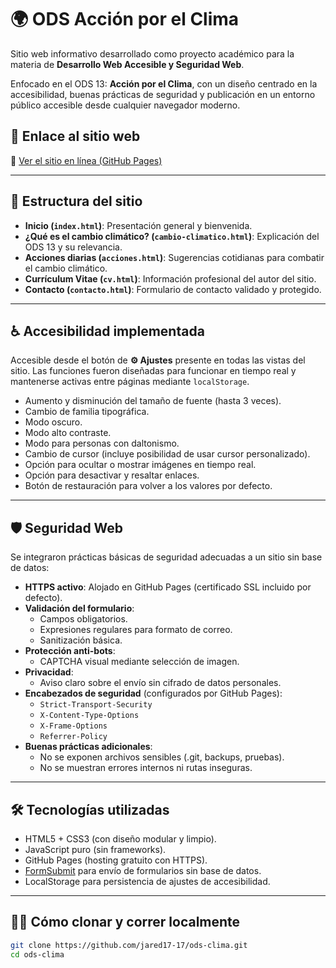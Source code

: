 # 🌍 ODS Acción por el Clima

Sitio web informativo desarrollado como proyecto académico para la materia de **Desarrollo Web Accesible y Seguridad Web**.

Enfocado en el ODS 13: **Acción por el Clima**, con un diseño centrado en la accesibilidad, buenas prácticas de seguridad y publicación en un entorno público accesible desde cualquier navegador moderno.

## 🚀 Enlace al sitio web

📎 [Ver el sitio en línea (GitHub Pages)](https://jared17-17.github.io/ods-clima/)

---

## 📑 Estructura del sitio

- **Inicio (`index.html`)**: Presentación general y bienvenida.
- **¿Qué es el cambio climático? (`cambio-climatico.html`)**: Explicación del ODS 13 y su relevancia.
- **Acciones diarias (`acciones.html`)**: Sugerencias cotidianas para combatir el cambio climático.
- **Currículum Vitae (`cv.html`)**: Información profesional del autor del sitio.
- **Contacto (`contacto.html`)**: Formulario de contacto validado y protegido.

---

## ♿ Accesibilidad implementada

Accesible desde el botón de **⚙️ Ajustes** presente en todas las vistas del sitio. Las funciones fueron diseñadas para funcionar en tiempo real y mantenerse activas entre páginas mediante `localStorage`.

- Aumento y disminución del tamaño de fuente (hasta 3 veces).
- Cambio de familia tipográfica.
- Modo oscuro.
- Modo alto contraste.
- Modo para personas con daltonismo.
- Cambio de cursor (incluye posibilidad de usar cursor personalizado).
- Opción para ocultar o mostrar imágenes en tiempo real.
- Opción para desactivar y resaltar enlaces.
- Botón de restauración para volver a los valores por defecto.

---

## 🛡️ Seguridad Web

Se integraron prácticas básicas de seguridad adecuadas a un sitio sin base de datos:

- **HTTPS activo**: Alojado en GitHub Pages (certificado SSL incluido por defecto).
- **Validación del formulario**:
  - Campos obligatorios.
  - Expresiones regulares para formato de correo.
  - Sanitización básica.
- **Protección anti-bots**:
  - CAPTCHA visual mediante selección de imagen.
- **Privacidad**:
  - Aviso claro sobre el envío sin cifrado de datos personales.
- **Encabezados de seguridad** (configurados por GitHub Pages):
  - `Strict-Transport-Security`
  - `X-Content-Type-Options`
  - `X-Frame-Options`
  - `Referrer-Policy`
- **Buenas prácticas adicionales**:
  - No se exponen archivos sensibles (.git, backups, pruebas).
  - No se muestran errores internos ni rutas inseguras.

---

## 🛠️ Tecnologías utilizadas

- HTML5 + CSS3 (con diseño modular y limpio).
- JavaScript puro (sin frameworks).
- GitHub Pages (hosting gratuito con HTTPS).
- [FormSubmit](https://formsubmit.co/) para envío de formularios sin base de datos.
- LocalStorage para persistencia de ajustes de accesibilidad.

---

## 🧑‍💻 Cómo clonar y correr localmente

```bash
git clone https://github.com/jared17-17/ods-clima.git
cd ods-clima
